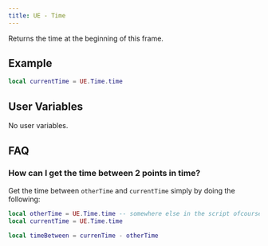 ```yaml
---
title: UE - Time
---
```


Returns the time at the beginning of this frame.

## Example

```lua
local currentTime = UE.Time.time
```

## User Variables

No user variables.

## FAQ

### How can I get the time between 2 points in time?

Get the time between `otherTime` and `currentTime` simply by doing the following:
```lua
local otherTime = UE.Time.time -- somewhere else in the script ofcourse, else it would return the same time as currentTime.
local currentTime = UE.Time.time

local timeBetween = currenTime - otherTime
```
